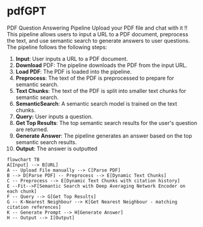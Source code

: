 # pdfGPT

PDF Question Answering Pipeline
Upload your PDF file and chat with it !! 
This pipeline allows users to input a URL to a PDF document, preprocess the text, and use semantic search to generate answers to user questions. The pipeline follows the following steps:

1. **Input**: User inputs a URL to a PDF document.
2. **Download** PDF: The pipeline downloads the PDF from the input URL.
3. **Load PDF**: The PDF is loaded into the pipeline.
4. **Preprocess**: The text of the PDF is preprocessed to prepare for semantic search.
5. **Text Chunks**: The text of the PDF is split into smaller text chunks for semantic search.
6. **SemanticSearch**: A semantic search model is trained on the text chunks.
7. **Query:** User inputs a question.
8. **Get Top Results**: The top semantic search results for the user's question are returned.
9. **Generate Answer**: The pipeline generates an answer based on the top semantic search results.
10. **Output**: The answer is outputted

```mermaid
flowchart TB
A[Input] --> B[URL]
A -- Upload File manually --> C[Parse PDF]
B --> D[Parse PDF] -- Preprocess --> E[Dynamic Text Chunks]
C -- Preprocess --> E[Dynamic Text Chunks with citation history]
E --Fit-->F[Semantic Search with Deep Averaging Network Encoder on each chunk]
F -- Query --> G[Get Top Results]
G -- K-Nearest Neighbour --> K[Get Nearest Neighbour - matching citation references]
K -- Generate Prompt --> H[Generate Answer]
H -- Output --> I[Output]
